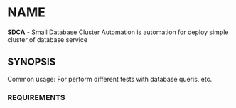 # NAME
__SDCA__ - Small Database Cluster Automation  is automation for deploy simple cluster of database service
## SYNOPSIS
Common usage:
For perform different tests with database queris, etc.
### REQUIREMENTS
